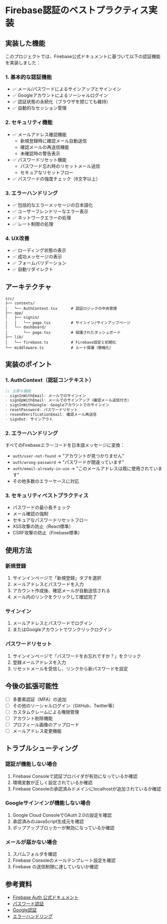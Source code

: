 # Firebase認証のベストプラクティス実装

## 実装した機能

このプロジェクトでは、Firebase公式ドキュメントに基づいて以下の認証機能を実装しました：

### 1. 基本的な認証機能

- ✅ メール/パスワードによるサインアップとサインイン
- ✅ Googleアカウントによるソーシャルログイン
- ✅ 認証状態の永続化（ブラウザを閉じても維持）
- ✅ 自動的なセッション管理

### 2. セキュリティ機能

- ✅ メールアドレス確認機能
  - 新規登録時に確認メール自動送信
  - 確認メールの再送信機能
  - 未確認時の警告表示
- ✅ パスワードリセット機能
  - パスワード忘れ時のリセットメール送信
  - セキュアなリセットフロー
- ✅ パスワードの強度チェック（6文字以上）

### 3. エラーハンドリング

- ✅ 包括的なエラーメッセージの日本語化
- ✅ ユーザーフレンドリーなエラー表示
- ✅ ネットワークエラーの処理
- ✅ レート制限の処理

### 4. UX改善

- ✅ ローディング状態の表示
- ✅ 成功メッセージの表示
- ✅ フォームバリデーション
- ✅ 自動リダイレクト

## アーキテクチャ

```
src/
├── contexts/
│   └── AuthContext.tsx      # 認証ロジックの中央管理
├── app/
│   ├── signin/
│   │   └── page.tsx         # サインイン/サインアップページ
│   └── dashboard/
│       └── page.tsx         # 保護されたダッシュボード
├── lib/
│   └── firebase.ts          # Firebase設定と初期化
└── middleware.ts            # ルート保護（簡略化）
```

## 実装のポイント

### 1. AuthContext（認証コンテキスト）

```typescript
// 主要な機能
- signInWithEmail: メールでのサインイン
- signUpWithEmail: メールでのサインアップ（確認メール送信付き）
- signInWithGoogle: Googleアカウントでのサインイン
- resetPassword: パスワードリセット
- resendVerificationEmail: 確認メール再送信
- signOut: サインアウト
```

### 2. エラーハンドリング

すべてのFirebaseエラーコードを日本語メッセージに変換：

- `auth/user-not-found` → "アカウントが見つかりません"
- `auth/wrong-password` → "パスワードが間違っています"
- `auth/email-already-in-use` → "このメールアドレスは既に使用されています"
- その他多数のエラーケースに対応

### 3. セキュリティベストプラクティス

- パスワードの最小長チェック
- メール確認の強制
- セキュアなパスワードリセットフロー
- XSS攻撃の防止（React標準）
- CSRF攻撃の防止（Firebase標準）

## 使用方法

### 新規登録

1. サインインページで「新規登録」タブを選択
2. メールアドレスとパスワードを入力
3. アカウント作成後、確認メールが自動送信される
4. メール内のリンクをクリックして確認完了

### サインイン

1. メールアドレスとパスワードでログイン
2. またはGoogleアカウントでワンクリックログイン

### パスワードリセット

1. サインインページで「パスワードをお忘れですか？」をクリック
2. 登録メールアドレスを入力
3. リセットメールを受信し、リンクから新パスワードを設定

## 今後の拡張可能性

- [ ] 多要素認証（MFA）の追加
- [ ] その他のソーシャルログイン（GitHub、Twitter等）
- [ ] カスタムクレームによる権限管理
- [ ] アカウント削除機能
- [ ] プロフィール画像のアップロード
- [ ] メールアドレス変更機能

## トラブルシューティング

### 認証が機能しない場合

1. Firebase Consoleで認証プロバイダが有効になっているか確認
2. 環境変数が正しく設定されているか確認
3. Firebase Consoleの承認済みドメインにlocalhostが追加されているか確認

### Googleサインインが機能しない場合

1. Google Cloud ConsoleでOAuth 2.0の設定を確認
2. 承認済みのJavaScript生成元を確認
3. ポップアップブロッカーが無効になっているか確認

### メールが届かない場合

1. スパムフォルダを確認
2. Firebase Consoleのメールテンプレート設定を確認
3. Firebase の送信制限に達していないか確認

## 参考資料

- [Firebase Auth 公式ドキュメント](https://firebase.google.com/docs/auth/web/start?hl=ja)
- [パスワード認証](https://firebase.google.com/docs/auth/web/password-auth?hl=ja)
- [Google認証](https://firebase.google.com/docs/auth/web/google-signin?hl=ja)
- [エラーハンドリング](https://firebase.google.com/docs/auth/admin/errors?hl=ja)
